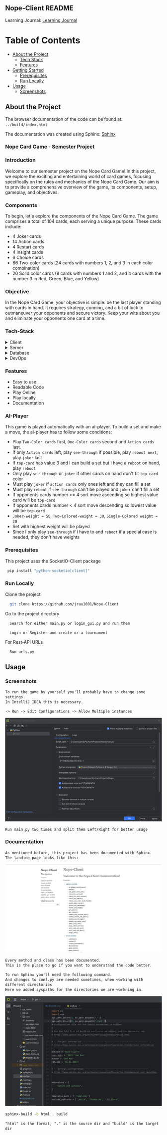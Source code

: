 Nope-Client README
-
Learning Journal:
[Learning Journal](https://hallowed-cattle-810.notion.site/Softwareprojekt-Lerntagebuch-e4d82e95510a4af7b133aa02e8aba444?pvs=4)



<!-- Table of Contents -->
# Table of Contents

- [About the Project](#about-the-project)
  * [Tech Stack](#tech-stack)
  * [Features](#features)
- [Getting Started](#getting-started)
  * [Prerequisites](#prerequisites)
  * [Run Locally](#run-locally)
- [Usage](#usage)
  * [Screenshots](#screenshots)

  

<!-- About the Project -->
## About the Project
The browser documentation of the code can be found at:
``../build/index.html``

The documentation was created using Sphinx: [Sphinx](https://www.sphinx-doc.org/en/master/)

<!-- Knockout Card Game - Semester Project -->
### Nope Card Game - Semester Project
### Introduction
Welcome to our semester project on the Nope Card Game! In this project, we explore the exciting and entertaining world of card games, focusing specifically on the rules and mechanics of the Nope Card Game. Our aim is to provide a comprehensive overview of the game, its components, setup, gameplay, and objectives.

### Components
To begin, let's explore the components of the Nope Card Game. The game comprises a total of 104 cards, each serving a unique purpose. These cards include:

- 4 Joker cards
- 14 Action cards
- 4 Restart cards
- 4 Insight cards
- 6 Choice cards
- 66 Two-color cards (24 cards with numbers 1, 2, and 3 in each color combination)
- 20 Solid color cards (8 cards with numbers 1 and 2, and 4 cards with the number 3 in Red, Green, Blue, and Yellow)

### Objective
In the Nope Card Game, your objective is simple: be the last player standing with cards in hand. It requires strategy, cunning, and a bit of luck to outmaneuver your opponents and secure victory. Keep your wits about you and eliminate your opponents one card at a time.


<!-- TechStack -->
### Tech-Stack

<details>
  <summary>Client</summary>
  <ul>
    <li><a href="https://www.python.org/">Python</a></li>
    <li><a href="https://de.wikipedia.org/wiki/Hypertext_Markup_Language">HTML</a></li>
    <li><a href="https://de.wikipedia.org/wiki/Cascading_Style_Sheets">CSS</a></li>
    <li><a href="https://de.wikipedia.org/wiki/JavaScript">JavaScript</a></li>
    <li><a href="https://socket.io/">SocketIO</a></li>

  </ul>
</details>

<details>
  <summary>Server</summary>
  <ul>
    <li><a href="https://azure.microsoft.com/de-de">Microsoft Azure</a></li>
    <li><a href="https://www.typescriptlang.org/">Typescript</a></li>
    <li><a href="https://socket.io/">SocketIO</a></li>
    <li><a href="https://www.prisma.io/">Prisma</a></li>    

  </ul>
</details>

<details>
<summary>Database</summary>
  <ul>
    <li><a href="https://www.mysql.com/">MySQL</a></li>
  </ul>
</details>

<details>
<summary>DevOps</summary>
  <ul>
    <li><a href="https://www.docker.com/">Docker</a></li>
  </ul>
</details>

<!-- Features -->
### Features

- Easy to use
- Readable Code
- Play Online
- Play locally
- Documentation

### AI-Player
This game is played automatically with an ai-player. 
To build a set and make a move, the ai-player has to follow some conditions:

- Play ``Two-Color cards`` first, ``One-Color cards`` second and ``Action cards`` last.
- If only ``Action cards`` left, play ``see-through`` if possible, play ``reboot next``, play ``joker`` last
- If ``top-card`` has value 3 and I can build a set but i have a ``reboot`` on hand, play ``reboot``
- Only play ``see-through`` or ``joker`` if other cards on hand don't fit ``top-card`` color
- Must play ``joker`` if ``action cards`` only ones left and they can fill a set
- Must play ``reboot`` if ``see-through`` can't be played and ``joker`` can't fill a set
- If opponents cards number >= 4 sort move ascending so highest value card will be ``top-card``
- If opponents cards number < 4 sort move descending so lowest value will be ``top-card``
- ``Joker-weight = 50``, ``Two-Colored-weight = 30``, ``Single-Colored weight = 20``
- Set with highest weight will be played
- Since I only play ``see-through`` if i have to and ``reboot`` if a special case is needed, they don't have weights
### Prerequisites

This project uses the SocketIO-Client package

```bash
 pip install "python-socketio[client]"
```

<!-- Run Locally -->
### Run Locally

Clone the project

```bash
  git clone https://github.com/jrau1801/Nope-Client
```

Go to the project directory

```
  Search for either main.py or login_gui.py and run them
```
```
  Login or Register and create or a tournament
```

For Rest-API URLs
```
  Run urls.py
```


<!-- Usage -->
## Usage



<!-- Screenshots -->
### Screenshots

```
To run the game by yourself you'll probably have to change some settings.
In IntelliJ IDEA this is necessary.
```
```
-> Run -> Edit Configurations -> Allow Multiple instances
```


<div align="center"> 
  <img src="assets/settings.png" alt="screenshot" />
</div>

```
Run main.py two times and split them Left/Right for better usage
```

### Documentation
```
As mentioned before, this project has been documented with Sphinx.
The landing page looks like this:
```
<div align="center"> 
  <img src="assets/sphinxdoc.png" alt="screenshot" />
</div>

```
Every method and class has been documented.
This is the place to go if you want to understand the code better.
```

```
To run Sphinx you'll need the following command.
And changes to conf.py are needed sometimes, when working with different directories
Here we added syspaths for the directories we are workning in.
```

<div align="center"> 
  <img src="assets/conf.png" alt="screenshot" />
</div>

```bash
sphinx-build -b html . build
```
```
"html" is the format, "." is the source dir and "build" is the target dir
```
